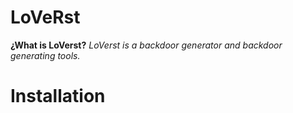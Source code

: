 # LoVeRst
**¿What is LoVerst?** *LoVerst is a backdoor generator and backdoor generating tools.*

# Installation
